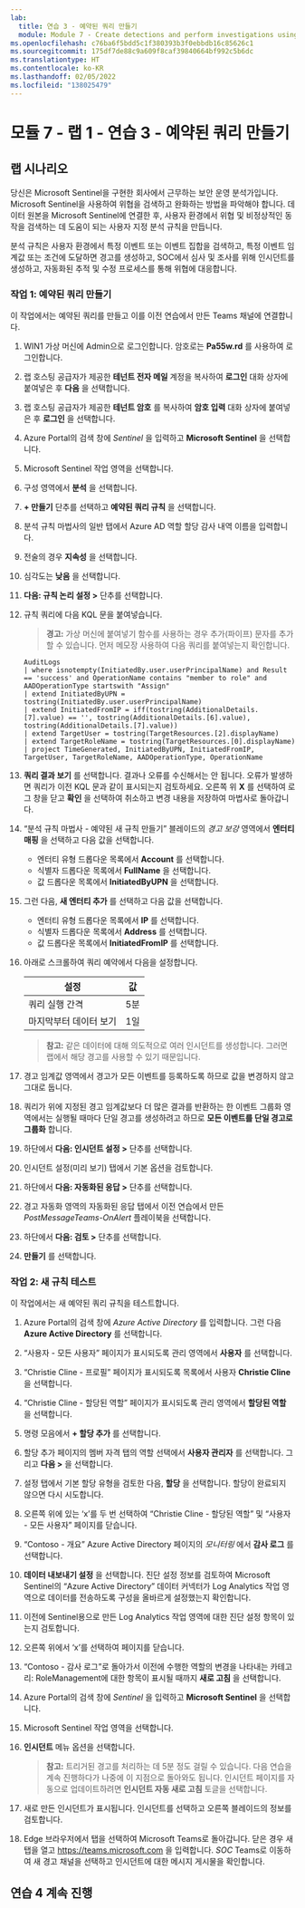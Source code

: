 ```yaml
---
lab:
  title: 연습 3 - 예약된 쿼리 만들기
  module: Module 7 - Create detections and perform investigations using Microsoft Sentinel
ms.openlocfilehash: c76ba6f5bdd5c1f380393b3f0ebbdb16c85626c1
ms.sourcegitcommit: 175df7de88c9a609f8caf39840664bf992c5b6dc
ms.translationtype: HT
ms.contentlocale: ko-KR
ms.lasthandoff: 02/05/2022
ms.locfileid: "138025479"
---
```

# <a name="module-7---lab-1---exercise-3---create-a-scheduled-query"></a>모듈 7 - 랩 1 - 연습 3 - 예약된 쿼리 만들기

## <a name="lab-scenario"></a>랩 시나리오

당신은 Microsoft Sentinel을 구현한 회사에서 근무하는 보안 운영 분석가입니다. Microsoft Sentinel을 사용하여 위협을 검색하고 완화하는 방법을 파악해야 합니다. 데이터 원본을 Microsoft Sentinel에 연결한 후, 사용자 환경에서 위협 및 비정상적인 동작을 검색하는 데 도움이 되는 사용자 지정 분석 규칙을 만듭니다.

분석 규칙은 사용자 환경에서 특정 이벤트 또는 이벤트 집합을 검색하고, 특정 이벤트 임계값 또는 조건에 도달하면 경고를 생성하고, SOC에서 심사 및 조사를 위해 인시던트를 생성하고, 자동화된 추적 및 수정 프로세스를 통해 위협에 대응합니다.


### <a name="task-1-create-a-scheduled-query"></a>작업 1: 예약된 쿼리 만들기

이 작업에서는 예약된 쿼리를 만들고 이를 이전 연습에서 만든 Teams 채널에 연결합니다.

1. WIN1 가상 머신에 Admin으로 로그인합니다. 암호로는 **Pa55w.rd** 를 사용하여 로그인합니다.  

1. 랩 호스팅 공급자가 제공한 **테넌트 전자 메일** 계정을 복사하여 **로그인** 대화 상자에 붙여넣은 후 **다음** 을 선택합니다.

1. 랩 호스팅 공급자가 제공한 **테넌트 암호** 를 복사하여 **암호 입력** 대화 상자에 붙여넣은 후 **로그인** 을 선택합니다.

1. Azure Portal의 검색 창에 *Sentinel* 을 입력하고 **Microsoft Sentinel** 을 선택합니다.

1. Microsoft Sentinel 작업 영역을 선택합니다.

1. 구성 영역에서 **분석** 을 선택합니다.

1. **+ 만들기** 단추를 선택하고 **예약된 쿼리 규칙** 을 선택합니다.

1. 분석 규칙 마법사의 일반 탭에서 Azure AD 역할 할당 감사 내역 이름을 입력합니다.

1. 전술의 경우 **지속성** 을 선택합니다.

1. 심각도는 **낮음** 을 선택합니다.

1. **다음: 규칙 논리 설정 >** 단추를 선택합니다.

1. 규칙 쿼리에 다음 KQL 문을 붙여넣습니다.

    >**경고:** 가상 머신에 붙여넣기 함수를 사용하는 경우 추가(파이프) 문자를 추가할 수 있습니다. 먼저 메모장 사용하여 다음 쿼리를 붙여넣는지 확인합니다.

    ```KQL
    AuditLogs  
    | where isnotempty(InitiatedBy.user.userPrincipalName) and Result == 'success' and OperationName contains "member to role" and AADOperationType startswith "Assign"
    | extend InitiatedByUPN = tostring(InitiatedBy.user.userPrincipalName)
    | extend InitiatedFromIP = iff(tostring(AdditionalDetails.[7].value) == '', tostring(AdditionalDetails.[6].value), tostring(AdditionalDetails.[7].value))
    | extend TargetUser = tostring(TargetResources.[2].displayName)
    | extend TargetRoleName = tostring(TargetResources.[0].displayName)
    | project TimeGenerated, InitiatedByUPN, InitiatedFromIP, TargetUser, TargetRoleName, AADOperationType, OperationName
    ```

1. **쿼리 결과 보기** 를 선택합니다. 결과나 오류를 수신해서는 안 됩니다. 오류가 발생하면 쿼리가 이전 KQL 문과 같이 표시되는지 검토하세요. 오른쪽 위 **X** 를 선택하여 로그 창을 닫고 **확인** 을 선택하여 취소하고 변경 내용을 저장하여 마법사로 돌아갑니다.

1. “분석 규칙 마법사 - 예약된 새 규칙 만들기” 블레이드의 *경고 보강* 영역에서 **엔터티 매핑** 을 선택하고 다음 값을 선택합니다. 

    - 엔터티 유형 드롭다운 목록에서 **Account** 를 선택합니다.
    - 식별자 드롭다운 목록에서 **FullName** 을 선택합니다.
    - 값 드롭다운 목록에서 **InitiatedByUPN** 을 선택합니다.

1. 그런 다음, **새 엔터티 추가** 를 선택하고 다음 값을 선택합니다.

    - 엔터티 유형 드롭다운 목록에서 **IP** 를 선택합니다.
    - 식별자 드롭다운 목록에서 **Address** 를 선택합니다.
    - 값 드롭다운 목록에서 **InitiatedFromIP** 를 선택합니다.

1. 아래로 스크롤하여 쿼리 예약에서 다음을 설정합니다.

    |설정|값|
    |---|---|
    |쿼리 실행 간격|5분|
    |마지막부터 데이터 보기|1일|

    >**참고:** 같은 데이터에 대해 의도적으로 여러 인시던트를 생성합니다. 그러면 랩에서 해당 경고를 사용할 수 있기 때문입니다.

1. 경고 임계값 영역에서 경고가 모든 이벤트를 등록하도록 하므로 값을 변경하지 않고 그대로 둡니다.

1. 쿼리가 위에 지정된 경고 임계값보다 더 많은 결과를 반환하는 한 이벤트 그룹화 영역에서는 실행될 때마다 단일 경고를 생성하려고 하므로 **모든 이벤트를 단일 경고로 그룹화** 합니다.

1. 하단에서 **다음: 인시던트 설정 >** 단추를 선택합니다. 

1. 인시던트 설정(미리 보기) 탭에서 기본 옵션을 검토합니다.

1. 하단에서 **다음: 자동화된 응답 >** 단추를 선택합니다.

1. 경고 자동화 영역의 자동화된 응답 탭에서 이전 연습에서 만든 *PostMessageTeams-OnAlert* 플레이북을 선택합니다.

1. 하단에서 **다음: 검토 >** 단추를 선택합니다.
  
1. **만들기** 를 선택합니다.


### <a name="task-2-test-our-new-rule"></a>작업 2: 새 규칙 테스트

이 작업에서는 새 예약된 쿼리 규칙을 테스트합니다.

1. Azure Portal의 검색 창에 *Azure Active Directory* 를 입력합니다. 그런 다음 **Azure Active Directory** 를 선택합니다.

1. “사용자 - 모든 사용자” 페이지가 표시되도록 관리 영역에서 **사용자** 를 선택합니다.

1. “Christie Cline - 프로필” 페이지가 표시되도록 목록에서 사용자 **Christie Cline** 을 선택합니다.

1. “Christie Cline - 할당된 역할” 페이지가 표시되도록 관리 영역에서 **할당된 역할** 을 선택합니다.

1. 명령 모음에서 **+ 할당 추가** 를 선택합니다.

1. 할당 추가 페이지의 멤버 자격 탭의 역할 선택에서 **사용자 관리자** 를 선택합니다.   그리고 **다음 >** 을 선택합니다.

1. 설정 탭에서 기본 할당 유형을 검토한 다음, **할당** 을 선택합니다.  할당이 완료되지 않으면 다시 시도합니다.

1. 오른쪽 위에 있는 ‘x’를 두 번 선택하여 “Christie Cline - 할당된 역할” 및 “사용자 - 모든 사용자” 페이지를 닫습니다.

1. “Contoso - 개요” Azure Active Directory 페이지의 *모니터링* 에서 **감사 로그** 를 선택합니다.

1. **데이터 내보내기 설정** 을 선택합니다. 진단 설정 정보를 검토하여 Microsoft Sentinel의 “Azure Active Directory” 데이터 커넥터가 Log Analytics 작업 영역으로 데이터를 전송하도록 구성을 올바르게 설정했는지 확인합니다.

1. 이전에 Sentinel용으로 만든 Log Analytics 작업 영역에 대한 진단 설정 항목이 있는지 검토합니다. 

1. 오른쪽 위에서 ‘x’를 선택하여 페이지를 닫습니다.

1. “Contoso - 감사 로그”로 돌아가서 이전에 수행한 역할의 변경을 나타내는 카테고리: RoleManagement에 대한 항목이 표시될 때까지 **새로 고침** 을 선택합니다.

1. Azure Portal의 검색 창에 *Sentinel* 을 입력하고 **Microsoft Sentinel** 을 선택합니다.

1. Microsoft Sentinel 작업 영역을 선택합니다.

1. **인시던트** 메뉴 옵션을 선택합니다.

    >**참고:** 트리거된 경고를 처리하는 데 5분 정도 걸릴 수 있습니다. 다음 연습을 계속 진행하다가 나중에 이 지점으로 돌아와도 됩니다. 인시던트 페이지를 자동으로 업데이트하려면 **인시던트 자동 새로 고침** 토글을 선택합니다.

1. 새로 만든 인시던트가 표시됩니다. 인시던트를 선택하고 오른쪽 블레이드의 정보를 검토합니다.

1. Edge 브라우저에서 탭을 선택하여 Microsoft Teams로 돌아갑니다. 닫은 경우 새 탭을 열고 https://teams.microsoft.com 을 입력합니다. *SOC* Teams로 이동하여 새 경고 채널을 선택하고 인시던트에 대한 메시지 게시물을 확인합니다.

## <a name="proceed-to-exercise-4"></a>연습 4 계속 진행
